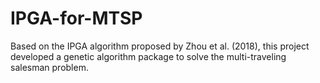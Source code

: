 # IPGA-for-MTSP
Based on the IPGA algorithm proposed by Zhou et al. (2018), this project developed a genetic algorithm package to solve the multi-traveling salesman problem. 
